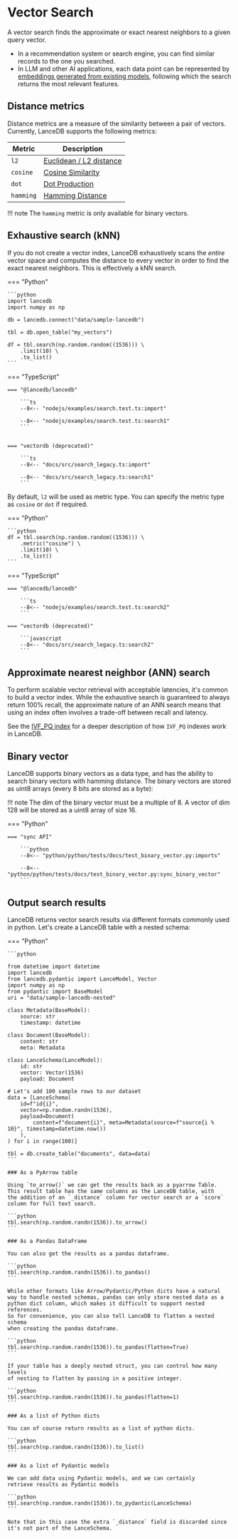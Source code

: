 # Vector Search

A vector search finds the approximate or exact nearest neighbors to a given query vector.

- In a recommendation system or search engine, you can find similar records to
  the one you searched.
- In LLM and other AI applications,
  each data point can be represented by [embeddings generated from existing models](embeddings/index.md),
  following which the search returns the most relevant features.

## Distance metrics

Distance metrics are a measure of the similarity between a pair of vectors.
Currently, LanceDB supports the following metrics:

| Metric    | Description                                                                 |
| --------- | --------------------------------------------------------------------------- |
| `l2`      | [Euclidean / L2 distance](https://en.wikipedia.org/wiki/Euclidean_distance) |
| `cosine`  | [Cosine Similarity](https://en.wikipedia.org/wiki/Cosine_similarity)        |
| `dot`     | [Dot Production](https://en.wikipedia.org/wiki/Dot_product)                 |
| `hamming` | [Hamming Distance](https://en.wikipedia.org/wiki/Hamming_distance)          |

!!! note
    The `hamming` metric is only available for binary vectors.

## Exhaustive search (kNN)

If you do not create a vector index, LanceDB exhaustively scans the _entire_ vector space
and computes the distance to every vector in order to find the exact nearest neighbors. This is effectively a kNN search.

<!-- Setup Code
```python
import lancedb
import numpy as np
uri = "data/sample-lancedb"
db = lancedb.connect(uri)

data = [{"vector": row, "item": f"item {i}"}
     for i, row in enumerate(np.random.random((10_000, 1536)).astype('float32'))]

db.create_table("my_vectors", data=data)
```
-->

=== "Python"

    ```python
    import lancedb
    import numpy as np

    db = lancedb.connect("data/sample-lancedb")

    tbl = db.open_table("my_vectors")

    df = tbl.search(np.random.random((1536))) \
        .limit(10) \
        .to_list()
    ```

=== "TypeScript"

    === "@lancedb/lancedb"

        ```ts
        --8<-- "nodejs/examples/search.test.ts:import"

        --8<-- "nodejs/examples/search.test.ts:search1"
        ```


    === "vectordb (deprecated)"

        ```ts
        --8<-- "docs/src/search_legacy.ts:import"

        --8<-- "docs/src/search_legacy.ts:search1"
        ```

By default, `l2` will be used as metric type. You can specify the metric type as
`cosine` or `dot` if required.

=== "Python"

    ```python
    df = tbl.search(np.random.random((1536))) \
        .metric("cosine") \
        .limit(10) \
        .to_list()
    ```

=== "TypeScript"

    === "@lancedb/lancedb"

        ```ts
        --8<-- "nodejs/examples/search.test.ts:search2"
        ```

    === "vectordb (deprecated)"

        ```javascript
        --8<-- "docs/src/search_legacy.ts:search2"
        ```

## Approximate nearest neighbor (ANN) search

To perform scalable vector retrieval with acceptable latencies, it's common to build a vector index.
While the exhaustive search is guaranteed to always return 100% recall, the approximate nature of
an ANN search means that using an index often involves a trade-off between recall and latency.

See the [IVF_PQ index](./concepts/index_ivfpq.md) for a deeper description of how `IVF_PQ`
indexes work in LanceDB.

## Binary vector

LanceDB supports binary vectors as a data type, and has the ability to search binary vectors with hamming distance. The binary vectors are stored as uint8 arrays (every 8 bits are stored as a byte):

!!! note
    The dim of the binary vector must be a multiple of 8. A vector of dim 128 will be stored as a uint8 array of size 16.

=== "Python"

    === "sync API"

        ```python
        --8<-- "python/python/tests/docs/test_binary_vector.py:imports"

        --8<-- "python/python/tests/docs/test_binary_vector.py:sync_binary_vector"
        ```

## Output search results

LanceDB returns vector search results via different formats commonly used in python.
Let's create a LanceDB table with a nested schema:

=== "Python"

    ```python

    from datetime import datetime
    import lancedb
    from lancedb.pydantic import LanceModel, Vector
    import numpy as np
    from pydantic import BaseModel
    uri = "data/sample-lancedb-nested"

    class Metadata(BaseModel):
        source: str
        timestamp: datetime

    class Document(BaseModel):
        content: str
        meta: Metadata

    class LanceSchema(LanceModel):
        id: str
        vector: Vector(1536)
        payload: Document

    # Let's add 100 sample rows to our dataset
    data = [LanceSchema(
        id=f"id{i}",
        vector=np.random.randn(1536),
        payload=Document(
            content=f"document{i}", meta=Metadata(source=f"source{i % 10}", timestamp=datetime.now())
        ),
    ) for i in range(100)]

    tbl = db.create_table("documents", data=data)
    ```

    ### As a PyArrow table

    Using `to_arrow()` we can get the results back as a pyarrow Table.
    This result table has the same columns as the LanceDB table, with
    the addition of an `_distance` column for vector search or a `score`
    column for full text search.

    ```python
    tbl.search(np.random.randn(1536)).to_arrow()
    ```

    ### As a Pandas DataFrame

    You can also get the results as a pandas dataframe.

    ```python
    tbl.search(np.random.randn(1536)).to_pandas()
    ```

    While other formats like Arrow/Pydantic/Python dicts have a natural
    way to handle nested schemas, pandas can only store nested data as a
    python dict column, which makes it difficult to support nested references.
    So for convenience, you can also tell LanceDB to flatten a nested schema
    when creating the pandas dataframe.

    ```python
    tbl.search(np.random.randn(1536)).to_pandas(flatten=True)
    ```

    If your table has a deeply nested struct, you can control how many levels
    of nesting to flatten by passing in a positive integer.

    ```python
    tbl.search(np.random.randn(1536)).to_pandas(flatten=1)
    ```

    ### As a list of Python dicts

    You can of course return results as a list of python dicts.

    ```python
    tbl.search(np.random.randn(1536)).to_list()
    ```

    ### As a list of Pydantic models

    We can add data using Pydantic models, and we can certainly
    retrieve results as Pydantic models

    ```python
    tbl.search(np.random.randn(1536)).to_pydantic(LanceSchema)
    ```

    Note that in this case the extra `_distance` field is discarded since
    it's not part of the LanceSchema.
